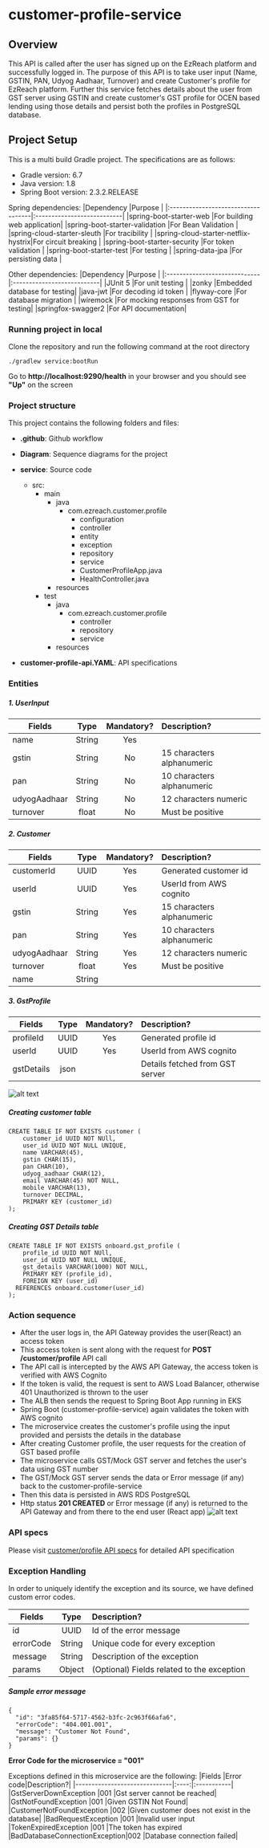 # customer-profile-service

## Overview
This API is called after the user has signed up on the EzReach platform and successfully logged in. The purpose of this API is to take user input (Name, GSTIN, PAN, Udyog Aadhaar, Turnover) and create Customer's profile for EzReach platform. Further this service fetches details about the user from GST server using GSTIN and create customer's GST profile for OCEN based lending using those details and persist both the profiles in PostgreSQL database.

## Project Setup
This is a multi build Gradle project. The specifications are as follows:
* Gradle version: 6.7
* Java version: 1.8
* Spring Boot version: 2.3.2.RELEASE

Spring dependencies:
|Dependency                          |Purpose                     |
|:-----------------------------------|:---------------------------|
|spring-boot-starter-web             |For building web application|
|spring-boot-starter-validation      |For Bean Validation         |
|spring-cloud-starter-sleuth         |For tracibility             |
|spring-cloud-starter-netflix-hystrix|For circuit breaking        |
|spring-boot-starter-security        |For token validation        |
|spring-boot-starter-test            |For testing                 |
|spring-data-jpa                     |For persisting data         |

Other dependencies:
|Dependency                    |Purpose                     |
|:-----------------------------|:---------------------------|
|JUnit 5                       |For unit testing            |
|zonky                         |Embedded database for testing|
|java-jwt                      |For decoding id token       |
|flyway-core                   |For database migration      |
|wiremock                      |For mocking responses from GST for testing|
|springfox-swagger2            |For API documentation|


### Running project in local
Clone the repository and run the following command at the root directory
```
./gradlew service:bootRun
```

Go to **http://localhost:9290/health** in your browser and you should see **"Up"** on the screen

### Project structure
This project contains the following folders and files:

* **.github**: Github workflow

* **Diagram**: Sequence diagrams for the project

* **service**: Source code
    * src:
        * main
            * java
                * com.ezreach.customer.profile
                    * configuration
                    * controller
                    * entity
                    * exception
                    * repository
                    * service
                    * CustomerProfileApp.java
                    * HealthController.java
            * resources
        * test
            * java
                * com.ezreach.customer.profile
                    * controller
                    * repository
                    * service
            * resources


* **customer-profile-api.YAML**: API specifications




### Entities

##### 1. UserInput
|Fields      |Type  |Mandatory?|Description?|
|------------|:----:|:--------:|:-----------|
|name        |String|Yes       ||
|gstin       |String|No        |15 characters alphanumeric|
|pan         |String|No        |10 characters alphanumeric|
|udyogAadhaar|String|No        |12 characters numeric|
|turnover    |float |No        |Must be positive|

##### 2. Customer
|Fields      |Type  |Mandatory?|Description?|
|------------|:----:|:--------:|:-----------|
|customerId  |UUID  |Yes       |Generated customer id|
|userId      |UUID  |Yes       |UserId from AWS cognito|
|gstin       |String|Yes       |15 characters alphanumeric|
|pan         |String|Yes       |10 characters alphanumeric|
|udyogAadhaar|String|Yes       |12 characters numeric|
|turnover    |float |Yes       |Must be positive|
|name        |String||         |Legal name of the organisation (fetched from GST)|

##### 3. GstProfile
|Fields      |Type  |Mandatory?|Description?|
|------------|:----:|:--------:|:-----------|
|profileId   |UUID  |Yes       |Generated profile id|
|userId      |UUID  |Yes       |UserId from AWS cognito|
|gstDetails  |json  |          |Details fetched from GST server|

![alt text](https://github.com/EzReach/customer-profile-service/blob/main/Diagrams/ER-customer-profile.PNG "Entities for customer/profile")

##### Creating customer table
```
CREATE TABLE IF NOT EXISTS customer (
    customer_id UUID NOT NUll,
    user_id UUID NOT NULL UNIQUE,
    name VARCHAR(45),
    gstin CHAR(15),
    pan CHAR(10),
    udyog_aadhaar CHAR(12),
    email VARCHAR(45) NOT NULL,
    mobile VARCHAR(13),
    turnover DECIMAL,
    PRIMARY KEY (customer_id)
);
```

##### Creating GST Details table
```
CREATE TABLE IF NOT EXISTS onboard.gst_profile (
    profile_id UUID NOT NUll,
    user_id UUID NOT NULL UNIQUE,
    gst_details VARCHAR(1000) NOT NULL,
    PRIMARY KEY (profile_id),
    FOREIGN KEY (user_id)
  REFERENCES onboard.customer(user_id)
);
```


### Action sequence
* After the user logs in, the API Gateway provides the user(React) an access token
* This access token is sent along with the request for **POST /customer/profile** API call
* The API call is intercepted by the AWS API Gateway, the access token is verified with AWS Cognito
* If the token is valid, the request is sent to AWS Load Balancer, otherwise 401 Unauthorized is thrown to the user
* The ALB then sends the request to Spring Boot App running in EKS
* Spring Boot (customer-profile-service) again validates the token with AWS cognito
* The microservice creates the customer's profile using the input provided and persists the details in the database
* After creating Customer profile, the user requests for the creation of GST based profile
* The microservice calls GST/Mock GST server and fetches the user's data using GST number
* The GST/Mock GST server sends the data or Error message (if any) back to the customer-profile-service
* Then this data is persisted in AWS RDS PostgreSQL
* Http status **201 CREATED** or Error message (if any) is returned to the API Gateway and from there to the end user (React app)
![alt text](https://github.com/EzReach/customer-profile-service/blob/main/Diagrams/Sequence-Diagram.PNG "Sequence Diagram")





### API specs
Please visit [customer/profile API specs](https://github.com/EzReach/customer-profile-service/blob/main/customer-profile-api.yaml) for detailed API specification

### Exception Handling
In order to uniquely identify the exception and its source, we have defined custom error codes.

|Fields   |Type  |Description?|
|---------|:----:|:-----------|
|id       |UUID  |Id of the error message|
|errorCode|String|Unique code for every exception|
|message  |String|Description of the exception
|params   |Object|(Optional) Fields related to the exception|


##### Sample error message
```
{
  "id": "3fa85f64-5717-4562-b3fc-2c963f66afa6",
  "errorCode": "404.001.001",
  "message": "Customer Not Found",
  "params": {}
}
```
**Error Code for the microservice = "001"**

Exceptions defined in this microservice are the following:
|Fields                        |Error code|Description?|
|------------------------------|:----:|:-----------|
|GstServerDownException        |001   |Gst server cannot be reached|
|GstNotFoundException          |001   |Given GSTIN Not Found|
|CustomerNotFoundException     |002   |Given customer does not exist in the database|
|BadRequestException           |001   |Invalid user input
|TokenExpiredException         |001   |The token has expired
|BadDatabaseConnectionException|002   |Database connection failed|